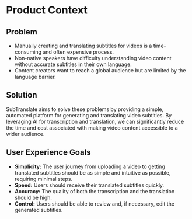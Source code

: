 # Product Context

## Problem

- Manually creating and translating subtitles for videos is a time-consuming and often expensive process.
- Non-native speakers have difficulty understanding video content without accurate subtitles in their own language.
- Content creators want to reach a global audience but are limited by the language barrier.

## Solution

SubTranslate aims to solve these problems by providing a simple, automated platform for generating and translating video subtitles. By leveraging AI for transcription and translation, we can significantly reduce the time and cost associated with making video content accessible to a wider audience.

## User Experience Goals

- **Simplicity:** The user journey from uploading a video to getting translated subtitles should be as simple and intuitive as possible, requiring minimal steps.
- **Speed:** Users should receive their translated subtitles quickly.
- **Accuracy:** The quality of both the transcription and the translation should be high.
- **Control:** Users should be able to review and, if necessary, edit the generated subtitles.
